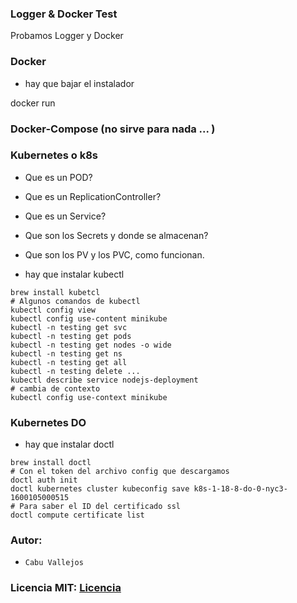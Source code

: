 ### Logger & Docker Test

Probamos Logger y Docker

### Docker

- hay que bajar el instalador

docker run

### Docker-Compose (no sirve para nada ... )

### Kubernetes o k8s

- Que es un POD?
- Que es un ReplicationController?
- Que es un Service?
- Que son los Secrets y donde se almacenan?
- Que son los PV y los PVC, como funcionan.


- hay que instalar kubectl

```
brew install kubetcl
# Algunos comandos de kubectl
kubectl config view
kubectl config use-content minikube
kubectl -n testing get svc
kubectl -n testing get pods
kubectl -n testing get nodes -o wide
kubectl -n testing get ns
kubectl -n testing get all
kubectl -n testing delete ...
kubectl describe service nodejs-deployment
# cambia de contexto
kubectl config use-context minikube
```

### Kubernetes DO

- hay que instalar doctl

```
brew install doctl
# Con el token del archivo config que descargamos
doctl auth init
doctl kubernetes cluster kubeconfig save k8s-1-18-8-do-0-nyc3-1600105000515
# Para saber el ID del certificado ssl
doctl compute certificate list
```

### Autor:

- `Cabu Vallejos`

### Licencia MIT: [Licencia](https://github.com/cabupy/log-prueba/blob/master/LICENSE)